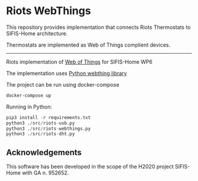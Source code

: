 # Riots WebThings

This repository provides implementation that connects Riots Thermostats to SIFIS-Home architecture.

Thermostats are implemented as Web of Things complient devices.

----

Riots implementation of [Web of Things](https://www.w3.org/WoT/wg/) for SIFIS-Home WP6

The implementation uses [Python webthing library]([https://github.com/WebThingsIO/webthing-python)


The project can be run using docker-compose
```bash
docker-compose up
```


Running in Python:
```python
pip3 install -r requirements.txt
python3 ./src/riots-usb.py
python3 ./src/riots-webthings.py
python3 ./src/riots-dht.py
```


## Acknowledgements

This software has been developed in the scope of the H2020 project SIFIS-Home with GA n. 952652.
